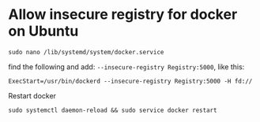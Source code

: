 
# Allow insecure registry for docker on Ubuntu


```
sudo nano /lib/systemd/system/docker.service
```
find the following and add:
`--insecure-registry Registry:5000`, like this:
```
ExecStart=/usr/bin/dockerd --insecure-registry Registry:5000 -H fd://
```
Restart docker
```
sudo systemctl daemon-reload && sudo service docker restart
```
